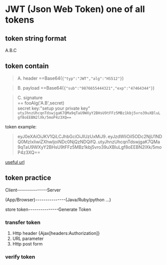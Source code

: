 # JWT (Json Web Token) one of all tokens 

## token string format

A.B.C

## token contain 
> A. header 
==Base64(`{"typ":"JWT","alg":"HS512"}`)  

> B. payload
==Base64(`{"sub":"9876655444321","exp":"47464344"}`) 

> C. signature   
== fooAlg('A.B',secret)  
secret key:"setup your private key"
`utyJhnzUhcqnTdswjgaK7QMa9qTaU9WXyY2BHsU9tFFz5MBz1kbj5vro39uXBluLgf8oEEBN2lXk/5moP4z3XQ==`

token example:
>eyJ0eXAiOiJKV1QiLCJhbGciOiJIUzUxMiJ9`.`eyJzdWIiOiI5ODc2NjU1NDQ0MzIxIiwiZXhwIjoiNDc0NjQzNDQifQ`.`utyJhnzUhcqnTdswjgaK7QMa9qTaU9WXyY2BHsU9tFFz5MBz1kbj5vro39uXBluLgf8oEEBN2lXk/5moP4z3XQ==

[useful url](https://1024tools.com/hmac)
## token practice    
Client---------------Server

(App/Browser)---------------(Java/Ruby/python ...)   

store token---------------Generate Token 

### transfer token  
1. Http header {Ajax[headers:Authorization]}
2. URL  parameter
3. Http post form

### verify token    



